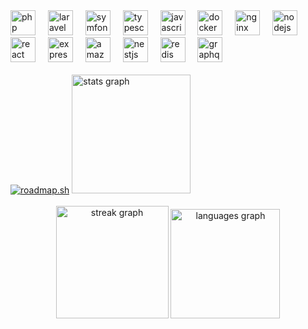 <div>
  <img src="https://skillicons.dev/icons?i=php" height="40" alt="php logo"  />
  <img width="12" />
  <img src="https://skillicons.dev/icons?i=laravel" height="40" alt="laravel logo"  />
  <img width="12" />
  <img src="https://skillicons.dev/icons?i=symfony" height="40" alt="symfony logo"  />
  <img width="12" />
  <img src="https://skillicons.dev/icons?i=ts" height="40" alt="typescript logo"  />
  <img width="12" />
  <img src="https://skillicons.dev/icons?i=js" height="40" alt="javascript logo"  />
  <img width="12" />
  <img src="https://skillicons.dev/icons?i=docker" height="40" alt="docker logo"  />
  <img width="12" />
  <img src="https://skillicons.dev/icons?i=nginx" height="40" alt="nginx logo"  />
  <img width="12" />
  <img src="https://skillicons.dev/icons?i=nodejs" height="40" alt="nodejs logo"  />
  <img width="12" />
  <img src="https://skillicons.dev/icons?i=react" height="40" alt="react logo"  />
  <img width="12" />
  <img src="https://skillicons.dev/icons?i=express" height="40" alt="express logo"  />
  <img width="12" />
  <img src="https://skillicons.dev/icons?i=aws" height="40" alt="amazonwebservices logo"  />
  <img width="12" />
  <img src="https://skillicons.dev/icons?i=nestjs" height="40" alt="nestjs logo"  />
  <img width="12" />
  <img src="https://skillicons.dev/icons?i=redis" height="40" alt="redis logo"  />
  <img width="12" />
  <img src="https://skillicons.dev/icons?i=graphql" height="40" alt="graphql logo"  />
</div>
<br clear="both">
<div>
  <a href="https://roadmap.sh"><img src="https://roadmap.sh/card/tall/674354f65434bf319aa6da84?variant=dark" alt="roadmap.sh"/></a>
  <img src="https://github-readme-stats.vercel.app/api?username=nonamich&hide_title=false&hide_rank=true&show_icons=true&include_all_commits=true&count_private=true&disable_animations=false&theme=github_dark&locale=en&hide_border=true" height="190" alt="stats graph"  />
</div>
<br clear="both">
<div align="center">
  <img height="180" src="https://streak-stats.demolab.com?user=nonamich&locale=en&mode=weekly&theme=github_dark&hide_border=true&border_radius=5&order=3" alt="streak graph">
  <img src="https://github-readme-stats.vercel.app/api/top-langs?username=nonamich&locale=en&hide_title=true&layout=compact&card_width=290&langs_count=6&theme=github_dark&hide_border=true" height="175" alt="languages graph"  />
</div>

